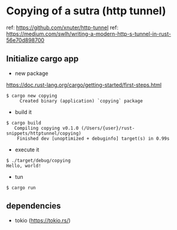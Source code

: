 # Copying of a sutra (http tunnel)

ref: https://github.com/xnuter/http-tunnel
ref: https://medium.com/swlh/writing-a-modern-http-s-tunnel-in-rust-56e70d898700

## Initialize cargo app

- new package

https://doc.rust-lang.org/cargo/getting-started/first-steps.html

```
$ cargo new copying
     Created binary (application) `copying` package
```

- build it

```
$ cargo build
   Compiling copying v0.1.0 (/Users/{user}/rust-snippets/httptunnel/copying)
    Finished dev [unoptimized + debuginfo] target(s) in 0.99s
```

- execute it

```
$ ./target/debug/copying 
Hello, world!
```

- tun

```
$ cargo run
```

## dependencies

- tokio (<https://tokio.rs/>)